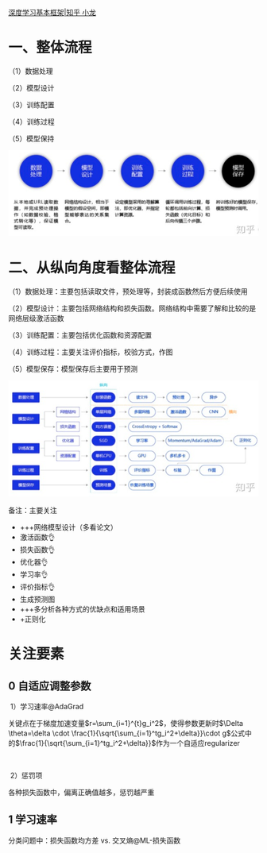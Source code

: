 [深度学习基本框架|知乎 小龙](https://zhuanlan.zhihu.com/p/339888125)

# 一、整体流程

（1）数据处理

（2）模型设计

（3）训练配置

（4）训练过程

（5）模型保持

![image-20210317142537212](https://raw.githubusercontent.com/DaiDuncan/PicUploader/main/img2/20210317142537.png)



# 二、从纵向角度看整体流程

（1）数据处理：主要包括读取文件，预处理等，封装成函数然后方便后续使用

（2）模型设计：主要包括网络结构和损失函数。网络结构中需要了解和比较的是网络层级激活函数

（3）训练配置：主要包括优化函数和资源配置

（4）训练过程：主要关注评价指标，校验方式，作图

（5）模型保存：模型保存后主要用于预测



<img src="https://raw.githubusercontent.com/DaiDuncan/PicUploader/main/img2/20210317142653.png" alt="image-20210317142653251" style="zoom:150%;" />

备注：主要关注

- +++网络模型设计（多看论文）
- 激活函数👌
- 损失函数👌
- 优化器👌
- 学习率👌
- 评价指标👌
- 生成预测图
- +++多分析各种方式的优缺点和适用场景
- +正则化





# 关注要素

## 0 自适应调整参数

​	1）学习速率@AdaGrad

关键点在于梯度加速变量$r=\sum_{i=1}^{t}g_i^2$，使得参数更新时$\Delta \theta=\delta \cdot \frac{1}{\sqrt{\sum_{i=1}^tg_i^2+\delta}}\cdot g$公式中的$\frac{1}{\sqrt{\sum_{i=1}^tg_i^2+\delta}}$作为一个自适应regularizer

​	

​	2）惩罚项

各种损失函数中，偏离正确值越多，惩罚越严重





## 1 学习速率

分类问题中：损失函数均方差 vs. 交叉熵@ML-损失函数




